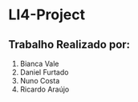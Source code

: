 # LI4-Project

## Trabalho Realizado por:
1. Bianca Vale
2. Daniel Furtado
3. Nuno Costa
4. Ricardo Araújo
